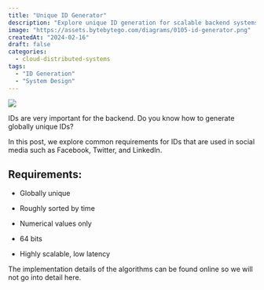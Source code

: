 ```yaml
---
title: "Unique ID Generator"
description: "Explore unique ID generation for scalable backend systems."
image: "https://assets.bytebytego.com/diagrams/0105-id-generator.png"
createdAt: "2024-02-16"
draft: false
categories:
  - cloud-distributed-systems
tags:
  - "ID Generation"
  - "System Design"
---
```


![](https://assets.bytebytego.com/diagrams/0105-id-generator.png)

IDs are very important for the backend. Do you know how to generate globally unique IDs?

In this post, we explore common requirements for IDs that are used in social media such as Facebook, Twitter, and LinkedIn.

## Requirements:

*   Globally unique

*   Roughly sorted by time

*   Numerical values only

*   64 bits

*   Highly scalable, low latency

The implementation details of the algorithms can be found online so we will not go into detail here.
